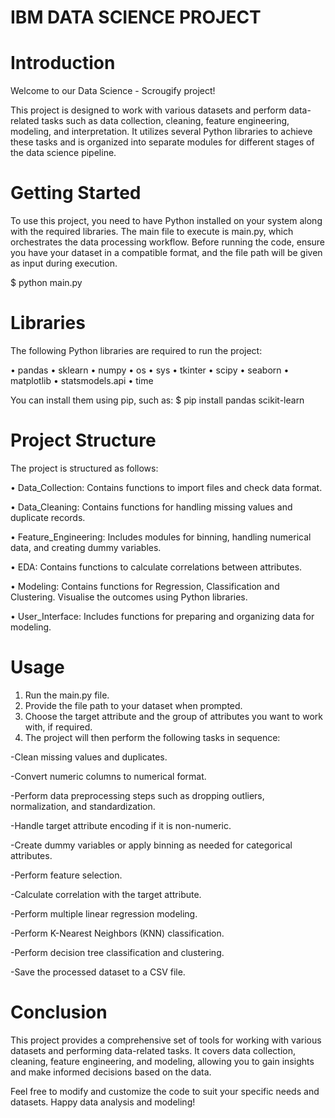 

# IBM DATA SCIENCE PROJECT 


# Introduction
Welcome to our Data Science - Scrougify project!

This project is designed to work with various datasets and perform data-related tasks such as data collection, cleaning, feature engineering, modeling, and interpretation. It utilizes several Python libraries to achieve these tasks and is organized into separate modules for different stages of the data science pipeline.

# Getting Started
To use this project, you need to have Python installed on your system along with the required libraries. The main file to execute is main.py, which orchestrates the data processing workflow. Before running the code, ensure you have your dataset in a compatible format, and the file path will be given as input during execution.

$ python main.py

# Libraries 
The following Python libraries are required to run the project:

• pandas
• sklearn
• numpy
• os
• sys
• tkinter
• scipy
• seaborn
• matplotlib
• statsmodels.api
• time

You can install them using pip, such as:
$ pip install pandas scikit-learn


# Project Structure
The project is structured as follows:

• Data_Collection: Contains functions to import files and check data format.

• Data_Cleaning: Contains functions for handling missing values and duplicate records.

• Feature_Engineering: Includes modules for binning, handling numerical data, and creating dummy variables.

• EDA: Contains functions to calculate correlations between attributes.

• Modeling: Contains functions for Regression, Classification and Clustering. Visualise the outcomes using Python libraries.

• User_Interface: Includes functions for preparing and organizing data for modeling.


# Usage
1) Run the main.py file.
2) Provide the file path to your dataset when prompted.
3) Choose the target attribute and the group of attributes you want to work with, if required.
4) The project will then perform the following tasks in sequence:
   
  -Clean missing values and duplicates.
   
  -Convert numeric columns to numerical format.
  
  -Perform data preprocessing steps such as dropping outliers, normalization, and standardization.
  
  -Handle target attribute encoding if it is non-numeric.
  
  -Create dummy variables or apply binning as needed for categorical attributes.
  
  -Perform feature selection.
  
  -Calculate correlation with the target attribute.
  
  -Perform multiple linear regression modeling.
  
  -Perform K-Nearest Neighbors (KNN) classification.
  
  -Perform decision tree classification and clustering.
  
  -Save the processed dataset to a CSV file.


# Conclusion
This project provides a comprehensive set of tools for working with various datasets and performing data-related tasks. It covers data collection, cleaning, feature engineering, and modeling, allowing you to gain insights and make informed decisions based on the data.

Feel free to modify and customize the code to suit your specific needs and datasets. Happy data analysis and modeling!
